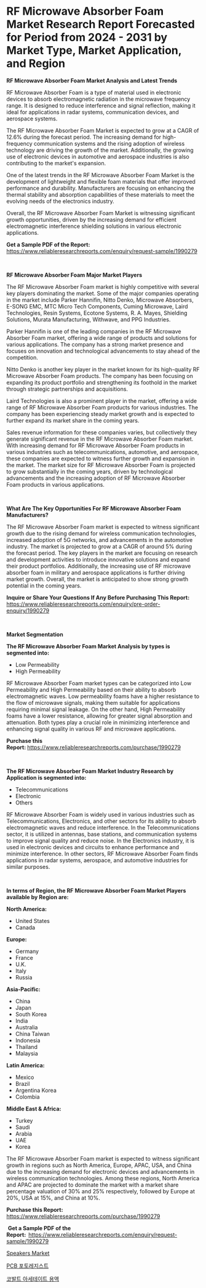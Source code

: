 <p><h1>RF Microwave Absorber Foam Market Research Report Forecasted for Period from 2024 -  2031 by Market Type, Market Application, and Region</h1></p><p><strong>RF Microwave Absorber Foam Market Analysis and Latest Trends</strong></p>
<p><p>RF Microwave Absorber Foam is a type of material used in electronic devices to absorb electromagnetic radiation in the microwave frequency range. It is designed to reduce interference and signal reflection, making it ideal for applications in radar systems, communication devices, and aerospace systems.</p><p>The RF Microwave Absorber Foam Market is expected to grow at a CAGR of 12.6% during the forecast period. The increasing demand for high-frequency communication systems and the rising adoption of wireless technology are driving the growth of the market. Additionally, the growing use of electronic devices in automotive and aerospace industries is also contributing to the market's expansion.</p><p>One of the latest trends in the RF Microwave Absorber Foam Market is the development of lightweight and flexible foam materials that offer improved performance and durability. Manufacturers are focusing on enhancing the thermal stability and absorption capabilities of these materials to meet the evolving needs of the electronics industry.</p><p>Overall, the RF Microwave Absorber Foam Market is witnessing significant growth opportunities, driven by the increasing demand for efficient electromagnetic interference shielding solutions in various electronic applications.</p></p>
<p><strong>Get a Sample PDF of the Report:&nbsp;</strong> <a href="https://www.reliableresearchreports.com/enquiry/request-sample/1990279">https://www.reliableresearchreports.com/enquiry/request-sample/1990279</a></p>
<p>&nbsp;</p>
<p><strong>RF Microwave Absorber Foam Major Market Players</strong></p>
<p><p>The RF Microwave Absorber Foam market is highly competitive with several key players dominating the market. Some of the major companies operating in the market include Parker Hannifin, Nitto Denko, Microwave Absorbers, E-SONG EMC, MTC Micro Tech Components, Cuming Microwave, Laird Technologies, Resin Systems, Ecotone Systems, R. A. Mayes, Shielding Solutions, Murata Manufacturing, Withwave, and PPG Industries.</p><p>Parker Hannifin is one of the leading companies in the RF Microwave Absorber Foam market, offering a wide range of products and solutions for various applications. The company has a strong market presence and focuses on innovation and technological advancements to stay ahead of the competition.</p><p>Nitto Denko is another key player in the market known for its high-quality RF Microwave Absorber Foam products. The company has been focusing on expanding its product portfolio and strengthening its foothold in the market through strategic partnerships and acquisitions.</p><p>Laird Technologies is also a prominent player in the market, offering a wide range of RF Microwave Absorber Foam products for various industries. The company has been experiencing steady market growth and is expected to further expand its market share in the coming years.</p><p>Sales revenue information for these companies varies, but collectively they generate significant revenue in the RF Microwave Absorber Foam market. With increasing demand for RF Microwave Absorber Foam products in various industries such as telecommunications, automotive, and aerospace, these companies are expected to witness further growth and expansion in the market. The market size for RF Microwave Absorber Foam is projected to grow substantially in the coming years, driven by technological advancements and the increasing adoption of RF Microwave Absorber Foam products in various applications.</p></p>
<p>&nbsp;</p>
<p><strong>What Are The Key Opportunities For RF Microwave Absorber Foam Manufacturers?</strong></p>
<p><p>The RF Microwave Absorber Foam market is expected to witness significant growth due to the rising demand for wireless communication technologies, increased adoption of 5G networks, and advancements in the automotive industry. The market is projected to grow at a CAGR of around 5% during the forecast period. The key players in the market are focusing on research and development activities to introduce innovative solutions and expand their product portfolios. Additionally, the increasing use of RF microwave absorber foam in military and aerospace applications is further driving market growth. Overall, the market is anticipated to show strong growth potential in the coming years.</p></p>
<p><strong>Inquire or Share Your Questions If Any Before Purchasing This Report:</strong> <a href="https://www.reliableresearchreports.com/enquiry/pre-order-enquiry/1990279">https://www.reliableresearchreports.com/enquiry/pre-order-enquiry/1990279</a></p>
<p>&nbsp;</p>
<p><strong>Market Segmentation</strong></p>
<p><strong>The RF Microwave Absorber Foam Market Analysis by types is segmented into:</strong></p>
<p><ul><li>Low Permeability</li><li>High Permeability</li></ul></p>
<p><p>RF Microwave Absorber Foam market types can be categorized into Low Permeability and High Permeability based on their ability to absorb electromagnetic waves. Low permeability foams have a higher resistance to the flow of microwave signals, making them suitable for applications requiring minimal signal leakage. On the other hand, High Permeability foams have a lower resistance, allowing for greater signal absorption and attenuation. Both types play a crucial role in minimizing interference and enhancing signal quality in various RF and microwave applications.</p></p>
<p><strong>Purchase this Report:&nbsp;</strong><a href="https://www.reliableresearchreports.com/purchase/1990279">https://www.reliableresearchreports.com/purchase/1990279</a></p>
<p>&nbsp;</p>
<p><strong>The RF Microwave Absorber Foam Market Industry Research by Application is segmented into:</strong></p>
<p><ul><li>Telecommunications</li><li>Electronic</li><li>Others</li></ul></p>
<p><p>RF Microwave Absorber Foam is widely used in various industries such as Telecommunications, Electronics, and other sectors for its ability to absorb electromagnetic waves and reduce interference. In the Telecommunications sector, it is utilized in antennas, base stations, and communication systems to improve signal quality and reduce noise. In the Electronics industry, it is used in electronic devices and circuits to enhance performance and minimize interference. In other sectors, RF Microwave Absorber Foam finds applications in radar systems, aerospace, and automotive industries for similar purposes.</p></p>
<p>&nbsp;</p>
<p><strong>In terms of Region, the RF Microwave Absorber Foam Market Players available by Region are:</strong></p>
<p>
    <p> <strong> North America: </strong>
        <ul>
            <li>United States</li>
            <li>Canada</li>
        </ul>
        </p> 
    <p> <strong> Europe: </strong>
        <ul>
            <li>Germany</li>
            <li>France</li>
            <li>U.K.</li>
            <li>Italy</li>
            <li>Russia</li>
        </ul>
        </p> 
    <p> <strong> Asia-Pacific: </strong>
        <ul>
            <li>China</li>
            <li>Japan</li>
            <li>South Korea</li>
            <li>India</li>
            <li>Australia</li>
            <li>China Taiwan</li>
            <li>Indonesia</li>
            <li>Thailand</li>
            <li>Malaysia</li>
        </ul>
        </p> 
    <p> <strong> Latin America: </strong>
        <ul>
            <li>Mexico</li>
            <li>Brazil</li>
            <li>Argentina Korea</li>
            <li>Colombia</li>
        </ul>
        </p> 
    <p> <strong> Middle East & Africa: </strong>
        <ul>
            <li>Turkey</li>
            <li>Saudi</li>
            <li>Arabia</li>
            <li>UAE</li>
            <li>Korea</li>
        </ul>
    </p>
    </p>
<p><p>The RF Microwave Absorber Foam market is expected to witness significant growth in regions such as North America, Europe, APAC, USA, and China due to the increasing demand for electronic devices and advancements in wireless communication technologies. Among these regions, North America and APAC are projected to dominate the market with a market share percentage valuation of 30% and 25% respectively, followed by Europe at 20%, USA at 15%, and China at 10%.</p></p>
<p><strong>Purchase this Report: </strong><a href="https://www.reliableresearchreports.com/purchase/1990279">https://www.reliableresearchreports.com/purchase/1990279</a></p>
<p>&nbsp;<strong>Get a Sample PDF of the Report:&nbsp;&nbsp;</strong><a href="https://www.reliableresearchreports.com/enquiry/request-sample/1990279">https://www.reliableresearchreports.com/enquiry/request-sample/1990279</a></p>
<p><strong></strong></p>
<p><p><a href="https://flame-sidecar-702.notion.site/Speakers-Market-Size-2024-2031-Global-Industrial-Analysis-Key-Geographical-Regions-Market-Share--6e8f2e70df1642f892f4d865d08b5999">Speakers Market</a></p><p><a href="https://medium.com/@maksymilianbaran1901/2024%EB%85%84%EB%B6%80%ED%84%B0-2031%EB%85%84%EA%B9%8C%EC%A7%80%EC%9D%98-pcb-%EC%82%AC%EC%A7%84-%EA%B0%90%EA%B4%91%EC%A0%9C-%EC%8B%9C%EC%9E%A5-%EB%B6%84%EC%84%9D-%EB%B0%8F-%EA%B7%9C%EB%AA%A8-%EC%98%88%EC%B8%A1-a6196cbc4512">PCB 포토레지스트</a></p><p><a href="https://medium.com/@dunce678678/%EC%BD%94%EB%B0%9C%ED%8A%B8-%EC%95%84%EC%84%B8%ED%85%8C%EC%9D%B4%ED%8A%B8-%EC%86%94%EB%A3%A8%EC%85%98-%EC%8B%9C%EC%9E%A5-%EB%B3%B4%EA%B3%A0%EC%84%9C%EB%8A%94-%EC%9D%B4-%EC%8B%9C%EC%9E%A5%EC%9D%98-%EC%B5%9C%EC%8B%A0-%ED%8A%B8%EB%A0%8C%EB%93%9C%EC%99%80-%EC%84%B1%EC%9E%A5-%EA%B8%B0%ED%9A%8C%EB%A5%BC-%EB%B3%B4%EC%97%AC%EC%A4%8D%EB%8B%88%EB%8B%A4-ac138ce62d25">코발트 아세테이트 용액</a></p></p>